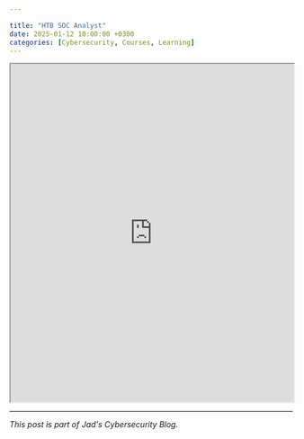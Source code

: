 ```yaml
---

title: "HTB SOC Analyst"
date: 2025-01-12 10:00:00 +0300
categories: [Cybersecurity, Courses, Learning]
---
```


<iframe src="https://academy.hackthebox.com/achievement/669831/path/390" width="100%" height="600px"></iframe>

---

*This post is part of Jad's Cybersecurity Blog.*

